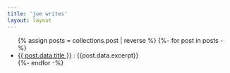```yaml
---
title: 'joe writes'
layout: layout
---
```



<ul class="postlist mt2">
{% assign posts = collections.post | reverse %}
{%- for post in posts -%}
<li class="postlist-item">
    <span><a href="{{ post.url }}" class="postlist-link">{{ post.data.title }}</a> : {{post.data.excerpt}}</span>
  </li>
{%- endfor -%}
</ul>

